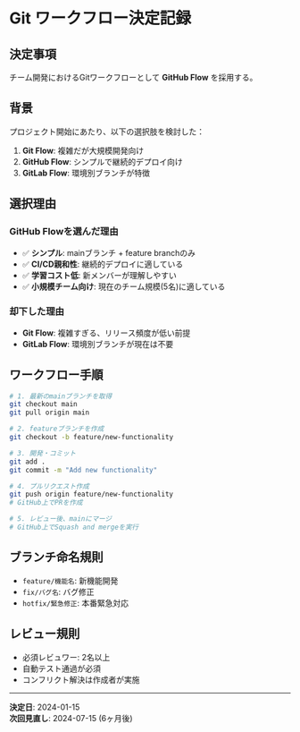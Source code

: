 # Git ワークフロー決定記録

## 決定事項

チーム開発におけるGitワークフローとして **GitHub Flow** を採用する。

## 背景

プロジェクト開始にあたり、以下の選択肢を検討した：

1. **Git Flow**: 複雑だが大規模開発向け
2. **GitHub Flow**: シンプルで継続的デプロイ向け  
3. **GitLab Flow**: 環境別ブランチが特徴

## 選択理由

### GitHub Flowを選んだ理由
- ✅ **シンプル**: mainブランチ + feature branchのみ
- ✅ **CI/CD親和性**: 継続的デプロイに適している
- ✅ **学習コスト低**: 新メンバーが理解しやすい
- ✅ **小規模チーム向け**: 現在のチーム規模(5名)に適している

### 却下した理由
- **Git Flow**: 複雑すぎる、リリース頻度が低い前提
- **GitLab Flow**: 環境別ブランチが現在は不要

## ワークフロー手順

```bash
# 1. 最新のmainブランチを取得
git checkout main
git pull origin main

# 2. featureブランチを作成
git checkout -b feature/new-functionality

# 3. 開発・コミット
git add .
git commit -m "Add new functionality"

# 4. プルリクエスト作成
git push origin feature/new-functionality
# GitHub上でPRを作成

# 5. レビュー後、mainにマージ
# GitHub上でSquash and mergeを実行
```

## ブランチ命名規則

- `feature/機能名`: 新機能開発
- `fix/バグ名`: バグ修正
- `hotfix/緊急修正`: 本番緊急対応

## レビュー規則

- 必須レビュワー: 2名以上
- 自動テスト通過が必須
- コンフリクト解決は作成者が実施

---

**決定日**: 2024-01-15  
**次回見直し**: 2024-07-15 (6ヶ月後)